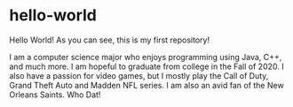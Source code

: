# hello-world

Hello World! As you can see, this is my first repository! 

I am a computer science major who enjoys programming using Java, C++, and much more. I am hopeful to graduate from college in the Fall of 2020. I also have a passion for video games, but I mostly play the Call of Duty, Grand Theft Auto and Madden NFL series. I am also an avid fan of the New Orleans Saints. Who Dat!
